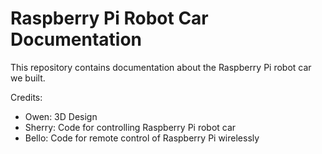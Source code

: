 # Raspberry Pi Robot Car Documentation

This repository contains documentation about the Raspberry Pi robot car we built.

Credits:
* Owen: 3D Design
* Sherry: Code for controlling Raspberry Pi robot car
* Bello: Code for remote control of Raspberry Pi wirelessly
